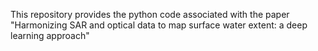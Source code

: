 This repository provides the python code associated with the paper "Harmonizing SAR and optical data to map surface water extent: a deep learning approach"

